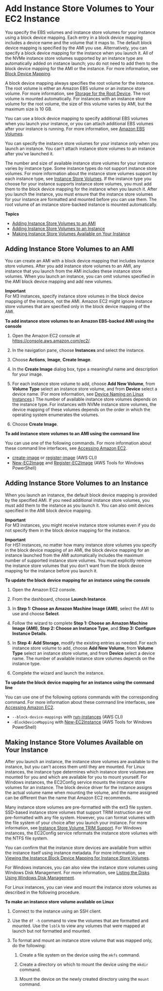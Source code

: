 # Add Instance Store Volumes to Your EC2 Instance<a name="add-instance-store-volumes"></a>

You specify the EBS volumes and instance store volumes for your instance using a block device mapping\. Each entry in a block device mapping includes a device name and the volume that it maps to\. The default block device mapping is specified by the AMI you use\. Alternatively, you can specify a block device mapping for the instance when you launch it\. All of the NVMe instance store volumes supported by an instance type are automatically added on instance launch; you do not need to add them to the block device mapping for the AMI or the instance\. For more information, see [Block Device Mapping](block-device-mapping-concepts.md)\.

A block device mapping always specifies the root volume for the instance\. The root volume is either an Amazon EBS volume or an instance store volume\. For more information, see [Storage for the Root Device](ComponentsAMIs.md#storage-for-the-root-device)\. The root volume is mounted automatically\. For instances with an instance store volume for the root volume, the size of this volume varies by AMI, but the maximum size is 10 GB\.

You can use a block device mapping to specify additional EBS volumes when you launch your instance, or you can attach additional EBS volumes after your instance is running\. For more information, see [Amazon EBS Volumes](EBSVolumes.md)\.

You can specify the instance store volumes for your instance only when you launch an instance\. You can't attach instance store volumes to an instance after you've launched it\.

The number and size of available instance store volumes for your instance varies by instance type\. Some instance types do not support instance store volumes\. For more information about the instance store volumes support by each instance type, see [Instance Store Volumes](InstanceStorage.md#instance-store-volumes)\. If the instance type you choose for your instance supports instance store volumes, you must add them to the block device mapping for the instance when you launch it\. After you launch the instance, you must ensure that the instance store volumes for your instance are formatted and mounted before you can use them\. The root volume of an instance store\-backed instance is mounted automatically\.

**Topics**
+ [Adding Instance Store Volumes to an AMI](#adding-instance-storage-ami)
+ [Adding Instance Store Volumes to an Instance](#adding-instance-storage-instance)
+ [Making Instance Store Volumes Available on Your Instance](#making-instance-stores-available-on-your-instances)

## Adding Instance Store Volumes to an AMI<a name="adding-instance-storage-ami"></a>

You can create an AMI with a block device mapping that includes instance store volumes\. After you add instance store volumes to an AMI, any instance that you launch from the AMI includes these instance store volumes\. When you launch an instance, you can omit volumes specified in the AMI block device mapping and add new volumes\.

**Important**  
For M3 instances, specify instance store volumes in the block device mapping of the instance, not the AMI\. Amazon EC2 might ignore instance store volumes that are specified only in the block device mapping of the AMI\.

**To add instance store volumes to an Amazon EBS\-backed AMI using the console**

1. Open the Amazon EC2 console at [https://console\.aws\.amazon\.com/ec2/](https://console.aws.amazon.com/ec2/)\.

1. In the navigation pane, choose **Instances** and select the instance\.

1. Choose **Actions**, **Image**, **Create Image**\.

1. In the **Create Image** dialog box, type a meaningful name and description for your image\.

1. For each instance store volume to add, choose **Add New Volume**, from **Volume Type** select an instance store volume, and from **Device** select a device name\. \(For more information, see [Device Naming on Linux Instances](device_naming.md)\.\) The number of available instance store volumes depends on the instance type\. For instances with NVMe instance store volumes, the device mapping of these volumes depends on the order in which the operating system enumerates the volumes\.

1. Choose **Create Image**\.

**To add instance store volumes to an AMI using the command line**

You can use one of the following commands\. For more information about these command line interfaces, see [Accessing Amazon EC2](concepts.md#access-ec2)\.
+ [create\-image](http://docs.aws.amazon.com/cli/latest/reference/ec2/create-image.html) or [register\-image](http://docs.aws.amazon.com/cli/latest/reference/ec2/register-image.html) \(AWS CLI\)
+ [New\-EC2Image](http://docs.aws.amazon.com/powershell/latest/reference/items/New-EC2Image.html) and [Register\-EC2Image](http://docs.aws.amazon.com/powershell/latest/reference/items/Register-EC2Image.html) \(AWS Tools for Windows PowerShell\)

## Adding Instance Store Volumes to an Instance<a name="adding-instance-storage-instance"></a>

When you launch an instance, the default block device mapping is provided by the specified AMI\. If you need additional instance store volumes, you must add them to the instance as you launch it\. You can also omit devices specified in the AMI block device mapping\.

**Important**  
For M3 instances, you might receive instance store volumes even if you do not specify them in the block device mapping for the instance\.

**Important**  
For HS1 instances, no matter how many instance store volumes you specify in the block device mapping of an AMI, the block device mapping for an instance launched from the AMI automatically includes the maximum number of supported instance store volumes\. You must explicitly remove the instance store volumes that you don't want from the block device mapping for the instance before you launch it\.

**To update the block device mapping for an instance using the console**

1. Open the Amazon EC2 console\.

1. From the dashboard, choose **Launch Instance**\.

1. In **Step 1: Choose an Amazon Machine Image \(AMI\)**, select the AMI to use and choose **Select**\.

1. Follow the wizard to complete **Step 1: Choose an Amazon Machine Image \(AMI\)**, **Step 2: Choose an Instance Type**, and **Step 3: Configure Instance Details**\.

1. In **Step 4: Add Storage**, modify the existing entries as needed\. For each instance store volume to add, choose **Add New Volume**, from **Volume Type** select an instance store volume, and from **Device** select a device name\. The number of available instance store volumes depends on the instance type\.

1. Complete the wizard and launch the instance\.

**To update the block device mapping for an instance using the command line**

You can use one of the following options commands with the corresponding command\. For more information about these command line interfaces, see [Accessing Amazon EC2](concepts.md#access-ec2)\.
+ `--block-device-mappings` with [run\-instances](http://docs.aws.amazon.com/cli/latest/reference/ec2/run-instances.html) \(AWS CLI\)
+ `-BlockDeviceMapping` with [New\-EC2Instance](http://docs.aws.amazon.com/powershell/latest/reference/items/New-EC2Instance.html) \(AWS Tools for Windows PowerShell\)

## Making Instance Store Volumes Available on Your Instance<a name="making-instance-stores-available-on-your-instances"></a>

After you launch an instance, the instance store volumes are available to the instance, but you can't access them until they are mounted\. For Linux instances, the instance type determines which instance store volumes are mounted for you and which are available for you to mount yourself\. For Windows instances, the EC2Config service mounts the instance store volumes for an instance\. The block device driver for the instance assigns the actual volume name when mounting the volume, and the name assigned can be different than the name that Amazon EC2 recommends\.

Many instance store volumes are pre\-formatted with the ext3 file system\. SSD\-based instance store volumes that support TRIM instruction are not pre\-formatted with any file system\. However, you can format volumes with the file system of your choice after you launch your instance\. For more information, see [Instance Store Volume TRIM Support](ssd-instance-store.md#InstanceStoreTrimSupport)\. For Windows instances, the EC2Config service reformats the instance store volumes with the NTFS file system\.

You can confirm that the instance store devices are available from within the instance itself using instance metadata\. For more information, see [Viewing the Instance Block Device Mapping for Instance Store Volumes](block-device-mapping-concepts.md#bdm-instance-metadata)\.

For Windows instances, you can also view the instance store volumes using Windows Disk Management\. For more information, see [Listing the Disks Using Windows Disk Management](http://docs.aws.amazon.com/AWSEC2/latest/WindowsGuide/ec2-windows-volumes.html#windows-disks)\.

For Linux instances, you can view and mount the instance store volumes as described in the following procedure\.

**To make an instance store volume available on Linux**

1. Connect to the instance using an SSH client\.

1. Use the `df -h` command to view the volumes that are formatted and mounted\. Use the `lsblk` to view any volumes that were mapped at launch but not formatted and mounted\.

1. To format and mount an instance store volume that was mapped only, do the following:

   1. Create a file system on the device using the `mkfs` command\.

   1. Create a directory on which to mount the device using the `mkdir` command\.

   1. Mount the device on the newly created directory using the `mount` command\.